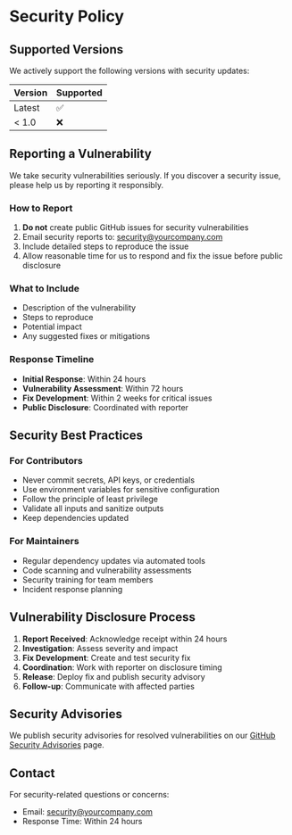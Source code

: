 # Security Policy

## Supported Versions

We actively support the following versions with security updates:

| Version | Supported          |
| ------- | ------------------ |
| Latest  | :white_check_mark: |
| < 1.0   | :x:                |

## Reporting a Vulnerability

We take security vulnerabilities seriously. If you discover a security issue, please help us by reporting it responsibly.

### How to Report

1. **Do not** create public GitHub issues for security vulnerabilities
2. Email security reports to: [security@yourcompany.com](mailto:security@yourcompany.com)
3. Include detailed steps to reproduce the issue
4. Allow reasonable time for us to respond and fix the issue before public disclosure

### What to Include

- Description of the vulnerability
- Steps to reproduce
- Potential impact
- Any suggested fixes or mitigations

### Response Timeline

- **Initial Response**: Within 24 hours
- **Vulnerability Assessment**: Within 72 hours
- **Fix Development**: Within 2 weeks for critical issues
- **Public Disclosure**: Coordinated with reporter

## Security Best Practices

### For Contributors

- Never commit secrets, API keys, or credentials
- Use environment variables for sensitive configuration
- Follow the principle of least privilege
- Validate all inputs and sanitize outputs
- Keep dependencies updated

### For Maintainers

- Regular dependency updates via automated tools
- Code scanning and vulnerability assessments
- Security training for team members
- Incident response planning

## Vulnerability Disclosure Process

1. **Report Received**: Acknowledge receipt within 24 hours
2. **Investigation**: Assess severity and impact
3. **Fix Development**: Create and test security fix
4. **Coordination**: Work with reporter on disclosure timing
5. **Release**: Deploy fix and publish security advisory
6. **Follow-up**: Communicate with affected parties

## Security Advisories

We publish security advisories for resolved vulnerabilities on our [GitHub Security Advisories](https://github.com/[owner]/[repo]/security/advisories) page.

## Contact

For security-related questions or concerns:
- Email: [security@yourcompany.com](mailto:security@yourcompany.com)
- Response Time: Within 24 hours

